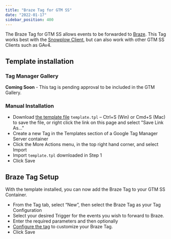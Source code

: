 ```yaml
---
title: "Braze Tag for GTM SS"
date: "2022-01-17"
sidebar_position: 400
---
```


The Braze Tag for GTM SS allows events to be forwarded to [Braze](https://www.braze.com/). This Tag works best with the [Snowplow Client](/docs/migrated/forwarding-events-to-destinations/forwarding-events/google-tag-manager-server-side/snowplow-client-for-gtm-ss/), but can also work with other GTM SS Clients such as GAv4.

## Template installation

### Tag Manager Gallery

**Coming Soon** - This tag is pending approval to be included in the GTM Gallery.

### Manual Installation

- Download [the template file](https://github.com/snowplow/snowplow-gtm-server-side-braze-tag/blob/main/template.tpl) `template.tpl` – Ctrl+S (Win) or Cmd+S (Mac) to save the file, or right click the link on this page and select "Save Link As…"
- Create a new Tag in the Templates section of a Google Tag Manager Server container
- Click the More Actions menu, in the top right hand corner, and select Import
- Import `template.tpl` downloaded in Step 1
- Click Save

## Braze Tag Setup

With the template installed, you can now add the Braze Tag to your GTM SS Container.

- From the Tag tab, select “New”, then select the Braze Tag as your Tag Configuration
- Select your desired Trigger for the events you wish to forward to Braze.
- Enter the required parameters and then optionally
- [Configure the tag](/docs/migrated/forwarding-events-to-destinations/forwarding-events/google-tag-manager-server-side/braze-tag-for-gtm-ss/braze-tag-configuration/) to customize your Braze Tag.
- Click Save
